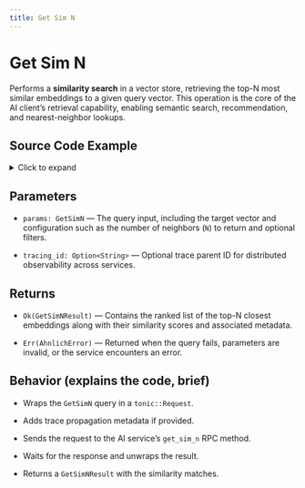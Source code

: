 ```yaml
---
title: Get Sim N
---
```


# Get Sim N

Performs a **similarity search** in a vector store, retrieving the top-N most similar embeddings to a given query vector. This operation is the core of the AI client’s retrieval capability, enabling semantic search, recommendation, and nearest-neighbor lookups.

## Source Code Example

<details>
  <summary>Click to expand</summary>

  ```rust
  use ahnlich_client_rs::ai::AiClient;
  use ahnlich_client_rs::error::AhnlichError;
  use ahnlich_types::ai::preprocess::PreprocessAction;
  use ahnlich_types::ai::query::GetSimN;
  use ahnlich_types::keyval::{StoreInput};
  use ahnlich_types::keyval::store_input::Value; // Correct path


  #[tokio::main]
  async fn main() -> Result<(), AhnlichError> {
      // Connect to AI server
      let addr = "127.0.0.1:1370";
      let client = AiClient::new(addr.to_string()).await?;


      // Prepare the search input
      let search_input = StoreInput {
          value: Some(Value::RawString("example query".into())),
      };


      // Construct GetSimN parameters
      let params = GetSimN {
          store: "Main0".to_string(),
          search_input: Some(search_input),
          closest_n: 3, // number of similar entries to retrieve
          algorithm: 0, // default algorithm (0 usually corresponds to Cosine)
          execution_provider: None,
          preprocess_action: PreprocessAction::NoPreprocessing as i32,
          condition: None,
      };


      // Run the GetSimN command
      let res = client.get_sim_n(params, None).await?;
      println!("GetSimN result: {:?}", res);


      Ok(())
  }
  ```
</details>

## Parameters
* `params: GetSimN` — The query input, including the target vector and configuration such as the number of neighbors (`N`) to return and optional filters.


* `tracing_id: Option<String>` — Optional trace parent ID for distributed observability across services.


## Returns
* `Ok(GetSimNResult)` — Contains the ranked list of the top-N closest embeddings along with their similarity scores and associated metadata.

* `Err(AhnlichError)` — Returned when the query fails, parameters are invalid, or the service encounters an error.


## Behavior (explains the code, brief)
* Wraps the `GetSimN` query in a `tonic::Request`.

* Adds trace propagation metadata if provided.

* Sends the request to the AI service’s `get_sim_n` RPC method.

* Waits for the response and unwraps the result.

* Returns a `GetSimNResult` with the similarity matches.
